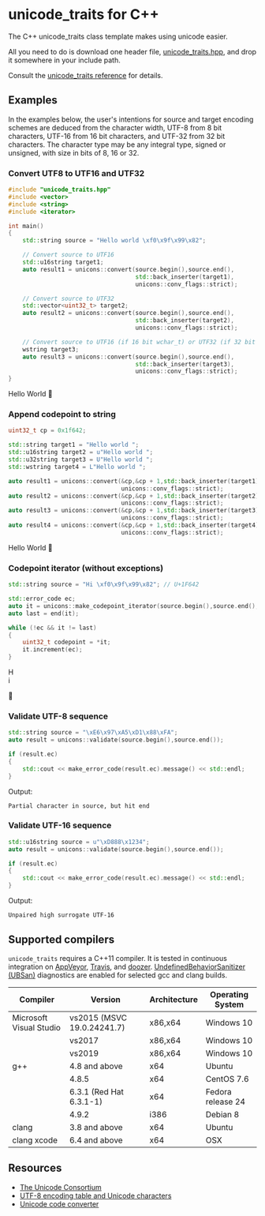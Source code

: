 # unicode_traits for C++

The C++ unicode_traits class template makes using unicode easier. 

All you need to do is download one header file, [unicode_traits.hpp](https://raw.githubusercontent.com/danielaparker/unicode_traits/master/include/unicode_traits.hpp), and drop it somewhere in your include path.

Consult the [unicode_traits reference](./doc/ref/index.md) for details.

## Examples

In the examples below, the user's intentions for source and target encoding schemes are deduced from the character width, UTF-8 from 8 bit characters, UTF-16 from 16 bit characters, and UTF-32 from 32 bit characters. The character type may be any integral type, signed or unsigned, with size in bits of 8, 16 or 32.

### Convert UTF8 to UTF16 and UTF32

```c++
#include "unicode_traits.hpp"
#include <vector>
#include <string>
#include <iterator>

int main()
{
    std::string source = "Hello world \xf0\x9f\x99\x82";  

    // Convert source to UTF16
    std::u16string target1;
    auto result1 = unicons::convert(source.begin(),source.end(),
                                    std::back_inserter(target1), 
                                    unicons::conv_flags::strict);

    // Convert source to UTF32
    std::vector<uint32_t> target2;
    auto result2 = unicons::convert(source.begin(),source.end(),
                                    std::back_inserter(target2), 
                                    unicons::conv_flags::strict);

    // Convert source to UTF16 (if 16 bit wchar_t) or UTF32 (if 32 bit wchar_t)
    wstring target3;
    auto result3 = unicons::convert(source.begin(),source.end(),
                                    std::back_inserter(target3), 
                                    unicons::conv_flags::strict);
}
```
Hello World &#128578;

### Append codepoint to string
```c++
uint32_t cp = 0x1f642;

std::string target1 = "Hello world ";
std::u16string target2 = u"Hello world ";
std::u32string target3 = U"Hello world ";
std::wstring target4 = L"Hello world ";

auto result1 = unicons::convert(&cp,&cp + 1,std::back_inserter(target1), 
                                unicons::conv_flags::strict);
auto result2 = unicons::convert(&cp,&cp + 1,std::back_inserter(target2), 
                                unicons::conv_flags::strict);
auto result3 = unicons::convert(&cp,&cp + 1,std::back_inserter(target3), 
                                unicons::conv_flags::strict);
auto result4 = unicons::convert(&cp,&cp + 1,std::back_inserter(target4), 
                                unicons::conv_flags::strict);
```
Hello World &#128578;

### Codepoint iterator (without exceptions)

```c++
std::string source = "Hi \xf0\x9f\x99\x82"; // U+1F642

std::error_code ec;
auto it = unicons::make_codepoint_iterator(source.begin(),source.end(),ec);
auto last = end(it);

while (!ec && it != last)
{
    uint32_t codepoint = *it;
    it.increment(ec);
}
```

H   
i   

&#128578;

### Validate UTF-8 sequence

```c++
std::string source = "\xE6\x97\xA5\xD1\x88\xFA";
auto result = unicons::validate(source.begin(),source.end());

if (result.ec)
{
    std::cout << make_error_code(result.ec).message() << std::endl;
}
```
Output:
```
Partial character in source, but hit end
```

### Validate UTF-16 sequence
```c++
std::u16string source = u"\xD888\x1234";
auto result = unicons::validate(source.begin(),source.end());

if (result.ec)
{
    std::cout << make_error_code(result.ec).message() << std::endl;
}
```
Output:
```
Unpaired high surrogate UTF-16
```

## Supported compilers

`unicode_traits` requires a C++11 compiler. It is tested in continuous integration on [AppVeyor](https://ci.appveyor.com/project/danielaparker/`unicode_traits`), [Travis](https://travis-ci.org/danielaparker/`unicode_traits`), and [doozer](https://doozer.io/).
[UndefinedBehaviorSanitizer (UBSan)](http://clang.llvm.org/docs/UndefinedBehaviorSanitizer.html) diagnostics are enabled for selected gcc and clang builds.

| Compiler                | Version                   |Architecture | Operating System  |
|-------------------------|---------------------------|-------------|-------------------|
| Microsoft Visual Studio | vs2015 (MSVC 19.0.24241.7)| x86,x64     | Windows 10        |
|                         | vs2017                    | x86,x64     | Windows 10        |
|                         | vs2019                    | x86,x64     | Windows 10        |
| g++                     | 4.8 and above             | x64         | Ubuntu            |
|                         | 4.8.5                     | x64         | CentOS 7.6        |
|                         | 6.3.1 (Red Hat 6.3.1-1)   | x64         | Fedora release 24 |
|                         | 4.9.2                     | i386        | Debian 8          |
| clang                   | 3.8 and above             | x64         | Ubuntu            |
| clang xcode             | 6.4 and above             | x64         | OSX               |

## Resources

- [The Unicode Consortium](http://unicode.org/)
- [UTF-8 encoding table and Unicode characters](http://www.utf8-chartable.de/unicode-utf8-table.pl)
- [Unicode code converter](https://r12a.github.io/apps/conversion/)






